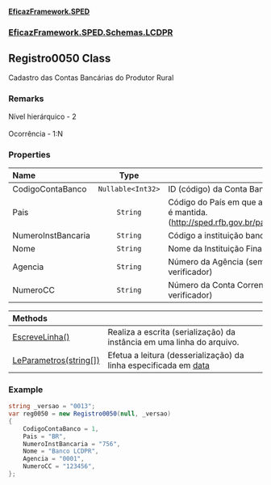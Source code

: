 #### [EficazFramework.SPED](EficazFrameworkSPED.md 'EficazFramework SPED')
### [EficazFramework.SPED.Schemas.LCDPR](EficazFramework.SPED.Schemas.LCDPR.md 'EficazFramework.SPED.Schemas.LCDPR')

## Registro0050 Class

Cadastro das Contas Bancárias do Produtor Rural

### Remarks
Nível hierárquico - 2 <br/>  
Ocorrência - 1:N
### Properties

| Name | Type | |
| :--- | :---: | :--- |
| CodigoContaBanco | `Nullable<Int32>` | ID (código) da Conta Bancária |
| Pais | `String` | Código do País em que a conta bancária é mantida. (http://sped.rfb.gov.br/pasta/show/1932) |
| NumeroInstBancaria | `String` | Código a instituição bancária |
| Nome | `String` | Nome da Instituição Financeira |
| Agencia | `String` | Número da Agência (sem dígito verificador) |
| NumeroCC | `String` | Número da Conta Corrente (com dígito verificador) |

| Methods | |
| :--- | :--- |
| [EscreveLinha()](EficazFramework.SPED.Schemas.LCDPR/Registro0050/EscreveLinha().md 'EficazFramework.SPED.Schemas.LCDPR.Registro0050.EscreveLinha()') | Realiza a escrita (serialização) da instância em uma linha do arquivo. |
| [LeParametros(string[])](EficazFramework.SPED.Schemas.LCDPR/Registro0050/LeParametros(string[]).md 'EficazFramework.SPED.Schemas.LCDPR.Registro0050.LeParametros(string[])') | Efetua a leitura (desserialização) da linha especificada em [data](EficazFramework.SPED.Schemas.LCDPR/Registro0050/LeParametros(string[]).md#EficazFramework.SPED.Schemas.LCDPR.Registro0050.LeParametros(string[]).data 'EficazFramework.SPED.Schemas.LCDPR.Registro0050.LeParametros(string[]).data') |

### Example
```csharp  
string _versao = "0013";  
var reg0050 = new Registro0050(null, _versao)  
{  
    CodigoContaBanco = 1,  
    Pais = "BR",  
    NumeroInstBancaria = "756",  
    Nome = "Banco LCDPR",  
    Agencia = "0001",  
    NumeroCC = "123456",  
};  
```